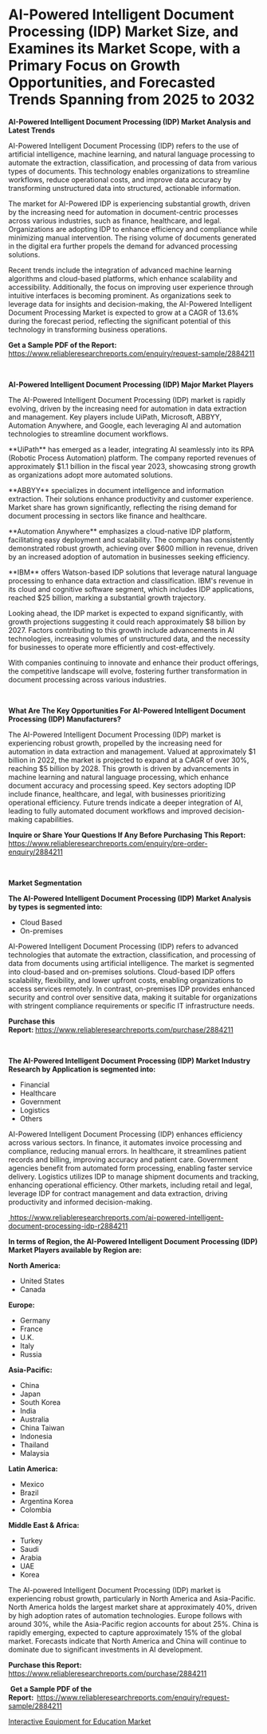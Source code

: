 <p><h1>AI-Powered Intelligent Document Processing  (IDP) Market Size, and Examines its Market Scope, with a Primary Focus on Growth Opportunities, and Forecasted Trends Spanning from 2025 to 2032</h1></p><p><strong>AI-Powered Intelligent Document Processing  (IDP) Market Analysis and Latest Trends</strong></p>
<p><p>AI-Powered Intelligent Document Processing (IDP) refers to the use of artificial intelligence, machine learning, and natural language processing to automate the extraction, classification, and processing of data from various types of documents. This technology enables organizations to streamline workflows, reduce operational costs, and improve data accuracy by transforming unstructured data into structured, actionable information.</p><p>The market for AI-Powered IDP is experiencing substantial growth, driven by the increasing need for automation in document-centric processes across various industries, such as finance, healthcare, and legal. Organizations are adopting IDP to enhance efficiency and compliance while minimizing manual intervention. The rising volume of documents generated in the digital era further propels the demand for advanced processing solutions.</p><p>Recent trends include the integration of advanced machine learning algorithms and cloud-based platforms, which enhance scalability and accessibility. Additionally, the focus on improving user experience through intuitive interfaces is becoming prominent. As organizations seek to leverage data for insights and decision-making, the AI-Powered Intelligent Document Processing Market is expected to grow at a CAGR of 13.6% during the forecast period, reflecting the significant potential of this technology in transforming business operations.</p></p>
<p><strong>Get a Sample PDF of the Report:&nbsp;</strong> <a href="https://www.reliableresearchreports.com/enquiry/request-sample/2884211?utm_campaign=2930&utm_medium=2&utm_source=Github&utm_content=ia&utm_term=13032025&utm_id=ai-powered-intelligent-document-processing-idp">https://www.reliableresearchreports.com/enquiry/request-sample/2884211</a></p>
<p>&nbsp;</p>
<p><strong>AI-Powered Intelligent Document Processing  (IDP) Major Market Players</strong></p>
<p><p>The AI-Powered Intelligent Document Processing (IDP) market is rapidly evolving, driven by the increasing need for automation in data extraction and management. Key players include UiPath, Microsoft, ABBYY, Automation Anywhere, and Google, each leveraging AI and automation technologies to streamline document workflows.</p><p>**UiPath** has emerged as a leader, integrating AI seamlessly into its RPA (Robotic Process Automation) platform. The company reported revenues of approximately $1.1 billion in the fiscal year 2023, showcasing strong growth as organizations adopt more automated solutions.</p><p>**ABBYY** specializes in document intelligence and information extraction. Their solutions enhance productivity and customer experience. Market share has grown significantly, reflecting the rising demand for document processing in sectors like finance and healthcare.</p><p>**Automation Anywhere** emphasizes a cloud-native IDP platform, facilitating easy deployment and scalability. The company has consistently demonstrated robust growth, achieving over $600 million in revenue, driven by an increased adoption of automation in businesses seeking efficiency.</p><p>**IBM** offers Watson-based IDP solutions that leverage natural language processing to enhance data extraction and classification. IBM's revenue in its cloud and cognitive software segment, which includes IDP applications, reached $25 billion, marking a substantial growth trajectory.</p><p>Looking ahead, the IDP market is expected to expand significantly, with growth projections suggesting it could reach approximately $8 billion by 2027. Factors contributing to this growth include advancements in AI technologies, increasing volumes of unstructured data, and the necessity for businesses to operate more efficiently and cost-effectively.</p><p>With companies continuing to innovate and enhance their product offerings, the competitive landscape will evolve, fostering further transformation in document processing across various industries.</p></p>
<p>&nbsp;</p>
<p><strong>What Are The Key Opportunities For AI-Powered Intelligent Document Processing  (IDP) Manufacturers?</strong></p>
<p><p>The AI-Powered Intelligent Document Processing (IDP) market is experiencing robust growth, propelled by the increasing need for automation in data extraction and management. Valued at approximately $1 billion in 2022, the market is projected to expand at a CAGR of over 30%, reaching $5 billion by 2028. This growth is driven by advancements in machine learning and natural language processing, which enhance document accuracy and processing speed. Key sectors adopting IDP include finance, healthcare, and legal, with businesses prioritizing operational efficiency. Future trends indicate a deeper integration of AI, leading to fully automated document workflows and improved decision-making capabilities.</p></p>
<p><strong>Inquire or Share Your Questions If Any Before Purchasing This Report:</strong> <a href="https://www.reliableresearchreports.com/enquiry/pre-order-enquiry/2884211?utm_campaign=2930&utm_medium=2&utm_source=Github&utm_content=ia&utm_term=13032025&utm_id=ai-powered-intelligent-document-processing-idp">https://www.reliableresearchreports.com/enquiry/pre-order-enquiry/2884211</a></p>
<p>&nbsp;</p>
<p><strong>Market Segmentation</strong></p>
<p><strong>The AI-Powered Intelligent Document Processing  (IDP) Market Analysis by types is segmented into:</strong></p>
<p><ul><li>Cloud Based</li><li>On-premises</li></ul></p>
<p><p>AI-Powered Intelligent Document Processing (IDP) refers to advanced technologies that automate the extraction, classification, and processing of data from documents using artificial intelligence. The market is segmented into cloud-based and on-premises solutions. Cloud-based IDP offers scalability, flexibility, and lower upfront costs, enabling organizations to access services remotely. In contrast, on-premises IDP provides enhanced security and control over sensitive data, making it suitable for organizations with stringent compliance requirements or specific IT infrastructure needs.</p></p>
<p><strong>Purchase this Report:&nbsp;</strong><a href="https://www.reliableresearchreports.com/purchase/2884211?utm_campaign=2930&utm_medium=2&utm_source=Github&utm_content=ia&utm_term=13032025&utm_id=ai-powered-intelligent-document-processing-idp">https://www.reliableresearchreports.com/purchase/2884211</a></p>
<p>&nbsp;</p>
<p><strong>The AI-Powered Intelligent Document Processing  (IDP) Market Industry Research by Application is segmented into:</strong></p>
<p><ul><li>Financial</li><li>Healthcare</li><li>Government</li><li>Logistics</li><li>Others</li></ul></p>
<p><p>AI-Powered Intelligent Document Processing (IDP) enhances efficiency across various sectors. In finance, it automates invoice processing and compliance, reducing manual errors. In healthcare, it streamlines patient records and billing, improving accuracy and patient care. Government agencies benefit from automated form processing, enabling faster service delivery. Logistics utilizes IDP to manage shipment documents and tracking, enhancing operational efficiency. Other markets, including retail and legal, leverage IDP for contract management and data extraction, driving productivity and informed decision-making.</p></p>
<p><a href="https://www.reliableresearchreports.com/ai-powered-intelligent-document-processing-idp-r2884211?utm_campaign=2930&utm_medium=2&utm_source=Github&utm_content=ia&utm_term=13032025&utm_id=ai-powered-intelligent-document-processing-idp">&nbsp;https://www.reliableresearchreports.com/ai-powered-intelligent-document-processing-idp-r2884211</a></p>
<p><strong>In terms of Region, the AI-Powered Intelligent Document Processing  (IDP) Market Players available by Region are:</strong></p>
<p>
    <p> <strong> North America: </strong>
        <ul>
            <li>United States</li>
            <li>Canada</li>
        </ul>
        </p> 
    <p> <strong> Europe: </strong>
        <ul>
            <li>Germany</li>
            <li>France</li>
            <li>U.K.</li>
            <li>Italy</li>
            <li>Russia</li>
        </ul>
        </p> 
    <p> <strong> Asia-Pacific: </strong>
        <ul>
            <li>China</li>
            <li>Japan</li>
            <li>South Korea</li>
            <li>India</li>
            <li>Australia</li>
            <li>China Taiwan</li>
            <li>Indonesia</li>
            <li>Thailand</li>
            <li>Malaysia</li>
        </ul>
        </p> 
    <p> <strong> Latin America: </strong>
        <ul>
            <li>Mexico</li>
            <li>Brazil</li>
            <li>Argentina Korea</li>
            <li>Colombia</li>
        </ul>
        </p> 
    <p> <strong> Middle East & Africa: </strong>
        <ul>
            <li>Turkey</li>
            <li>Saudi</li>
            <li>Arabia</li>
            <li>UAE</li>
            <li>Korea</li>
        </ul>
    </p>
    </p>
<p><p>The AI-powered Intelligent Document Processing (IDP) market is experiencing robust growth, particularly in North America and Asia-Pacific. North America holds the largest market share at approximately 40%, driven by high adoption rates of automation technologies. Europe follows with around 30%, while the Asia-Pacific region accounts for about 25%. China is rapidly emerging, expected to capture approximately 15% of the global market. Forecasts indicate that North America and China will continue to dominate due to significant investments in AI development.</p></p>
<p><strong>Purchase this Report: </strong><a href="https://www.reliableresearchreports.com/purchase/2884211?utm_campaign=2930&utm_medium=2&utm_source=Github&utm_content=ia&utm_term=13032025&utm_id=ai-powered-intelligent-document-processing-idp">https://www.reliableresearchreports.com/purchase/2884211</a></p>
<p>&nbsp;<strong>Get a Sample PDF of the Report:&nbsp;&nbsp;</strong><a href="https://www.reliableresearchreports.com/enquiry/request-sample/2884211?utm_campaign=2930&utm_medium=2&utm_source=Github&utm_content=ia&utm_term=13032025&utm_id=ai-powered-intelligent-document-processing-idp">https://www.reliableresearchreports.com/enquiry/request-sample/2884211</a></p>
<p><strong></strong></p>
<p><p><a href="https://github.com/vilolakoreni/Market-Research-Report-List-1/blob/main/interactive-equipment-for-education-market.md?utm_campaign=2930&utm_medium=2&utm_source=Github&utm_content=ia&utm_term=13032025&utm_id=ai-powered-intelligent-document-processing-idp">Interactive Equipment for Education Market</a></p></p>